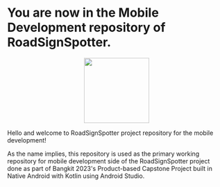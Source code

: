# You are now in the Mobile Development repository of RoadSignSpotter.

<p align="center"> <img src="https://user-images.githubusercontent.com/86178738/171544543-61170e4e-dc04-4369-98ab-2ccc89c63017.png" width="150" height="150" /> </p>

Hello and welcome to RoadSignSpotter project repository for the mobile development!

As the name implies, this repository is used as the primary working repository for mobile development side of the RoadSignSpotter project done as part of Bangkit 2023's Product-based Capstone Project built in Native Android with Kotlin using Android Studio.

